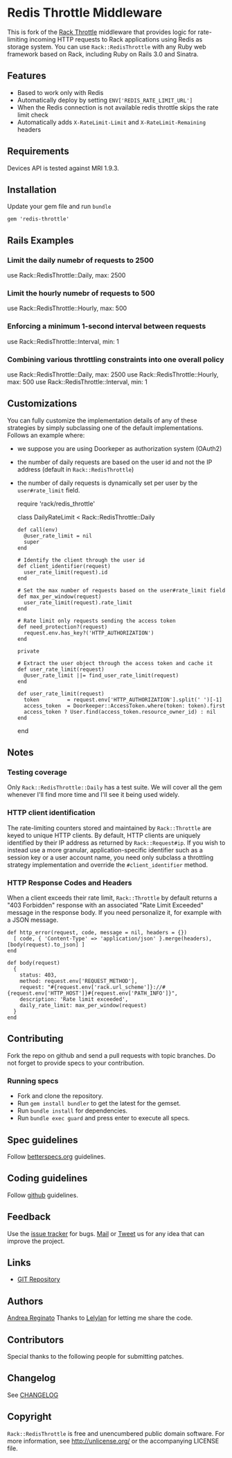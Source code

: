 # Redis Throttle Middleware

This is fork of the [Rack Throttle](http://github.com/datagraph/rack-throttle) middleware
that provides logic for rate-limiting incoming HTTP requests to Rack applications using
Redis as storage system. You can use `Rack::RedisThrottle` with any Ruby web framework based
on Rack, including Ruby on Rails 3.0 and Sinatra.

## Features

* Based to work only with Redis
* Automatically deploy by setting `ENV['REDIS_RATE_LIMIT_URL']`
* When the Redis connection is not available redis throttle skips the rate limit check
* Automatically adds `X-RateLimit-Limit` and `X-RateLimit-Remaining` headers


## Requirements

Devices API is tested against MRI 1.9.3.


## Installation

Update your gem file and run `bundle`

    gem 'redis-throttle'


## Rails Examples

### Limit the daily numebr of requests to 2500

   use Rack::RedisThrottle::Daily, max: 2500

### Limit the hourly numebr of requests to 500

   use Rack::RedisThrottle::Hourly, max: 500

### Enforcing a minimum 1-second interval between requests

   use Rack::RedisThrottle::Interval, min: 1

### Combining various throttling constraints into one overall policy

   use Rack::RedisThrottle::Daily, max: 2500
   use Rack::RedisThrottle::Hourly, max: 500
   use Rack::RedisThrottle::Interval, min: 1


## Customizations

You can fully customize the implementation details of any of these strategies
by simply subclassing one of the default implementations. Follows an example where:

* we suppose you are using Doorkeper as authorization system (OAuth2)
* the number of daily requests are based on the user id and not the IP
  address (default in `Rack::RedisThrottle`)
* the number of daily requests is dynamically set per user by the
  `user#rate_limit` field.

    require 'rack/redis_throttle'

    class DailyRateLimit < Rack::RedisThrottle::Daily

      def call(env)
        @user_rate_limit = nil
        super
      end

      # Identify the client through the user id
      def client_identifier(request)
        user_rate_limit(request).id
      end

      # Set the max number of requests based on the user#rate_limit field
      def max_per_window(request)
        user_rate_limit(request).rate_limit
      end

      # Rate limit only requests sending the access token
      def need_protection?(request)
        request.env.has_key?('HTTP_AUTHORIZATION')
      end

      private

      # Extract the user object through the access token and cache it
      def user_rate_limit(request)
        @user_rate_limit ||= find_user_rate_limit(request)
      end

      def user_rate_limit(request)
        token         = request.env['HTTP_AUTHORIZATION'].split(' ')[-1]
        access_token  = Doorkeeper::AccessToken.where(token: token).first
        access_token ? User.find(access_token.resource_owner_id) : nil
      end
    end


## Notes

### Testing coverage

Only `Rack::RedisThrottle::Daily` has a test suite. We will cover all
the gem whenever I'll find more time and I'll see it being used widely.

### HTTP client identification

The rate-limiting counters stored and maintained by `Rack::Throttle` are
keyed to unique HTTP clients. By default, HTTP clients are uniquely identified
by their IP address as returned by `Rack::Request#ip`. If you wish to instead
use a more granular, application-specific identifier such as a session key or
a user account name, you need only subclass a throttling strategy implementation
and override the `#client_identifier` method.

### HTTP Response Codes and Headers

When a client exceeds their rate limit, `Rack::Throttle` by default returns
a "403 Forbidden" response with an associated "Rate Limit Exceeded" message
in the response body. If you need personalize it, for example with a
JSON message.


    def http_error(request, code, message = nil, headers = {})
      [ code, { 'Content-Type' => 'application/json' }.merge(headers), [body(request).to_json] ]
    end

    def body(request)
      {
        status: 403,
        method: request.env['REQUEST_METHOD'],
        request: "#{request.env['rack.url_scheme']}://#{request.env['HTTP_HOST']}#{request.env['PATH_INFO']}",
        description: 'Rate limit exceeded',
        daily_rate_limit: max_per_window(request)
      }
    end


## Contributing

Fork the repo on github and send a pull requests with topic branches. Do not forget to
provide specs to your contribution.


### Running specs

* Fork and clone the repository.
* Run `gem install bundler` to get the latest for the gemset.
* Run `bundle install` for dependencies.
* Run `bundle exec guard` and press enter to execute all specs.


## Spec guidelines

Follow [betterspecs.org](http://betterspecs.org) guidelines.


## Coding guidelines

Follow [github](https://github.com/styleguide/) guidelines.


## Feedback

Use the [issue tracker](https://github.com/andreareginato/redis-throttle/issues) for bugs.
[Mail](mailto:andrea.reginato@gmail.com) or [Tweet](http://twitter.com/andreareginato)
us for any idea that can improve the project.


## Links

* [GIT Repository](https://github.com/andreareginato/redis-throttle)


## Authors

[Andrea Reginato](http://twitter.com/andreareginato)
Thanks to [Lelylan](http://lelylan.com) for letting me share the code.


## Contributors

Special thanks to the following people for submitting patches.


## Changelog

See [CHANGELOG](devices/blob/master/CHANGELOG.md)


## Copyright

`Rack::RedisThrottle` is free and unencumbered public domain software. For more
information, see <http://unlicense.org/> or the accompanying LICENSE file.

